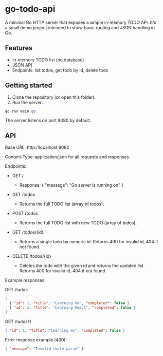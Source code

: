 # go-todo-api

A minimal Go HTTP server that exposes a simple in-memory TODO API. It's a small demo project intended to show basic routing and JSON handling in Go.

## Features

- In-memory TODO list (no database)
- JSON API
- Endpoints: list todos, get todo by id, delete todo

## Getting started

1. Clone the repository (or open this folder).
2. Run the server:

```powershell
go run main.go
```

The server listens on port 8080 by default.

## API

Base URL: http://localhost:8080

Content-Type: application/json for all requests and responses.

Endpoints:

- GET /

  - Response: { "message": "Go server is running on" }

- GET /todos

  - Returns the full TODO list (array of todos).

- POST /todos

  - Returns the full TODO list with new TODO (array of todos).

- GET /todos/{id}

  - Returns a single todo by numeric id. Returns 400 for invalid id, 404 if not found.

- DELETE /todos/{id}
  - Deletes the todo with the given id and returns the updated list. Returns 400 for invalid id, 404 if not found.

Example responses:

GET /todos

```json
[
  { "id": 1, "title": "Learning Go", "completed": false },
  { "id": 2, "title": "Learning React", "completed": false }
]
```

GET /todos/1

```json
{ "id": 1, "title": "Learning Go", "completed": false }
```

Error response example (400):

```json
{ "message": "Invalid route param" }
```
